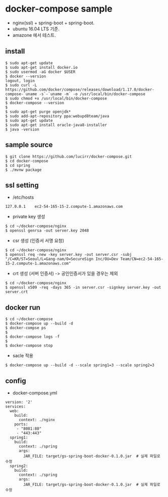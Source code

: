 # docker-compose sample
* nginx(ssl) + spring-boot + spring-boot.
* ubuntu 16.04 LTS 기준.
* amazone 에서 테스트.

## install
```
$ sudo apt-get update
$ sudo apt-get install docker.io
$ sudo usermod -aG docker $USER
$ docker --version
logout, login
$ sudo curl -L https://github.com/docker/compose/releases/download/1.17.0/docker-compose-`uname -s`-`uname -m` -o /usr/local/bin/docker-compose
$ sudo chmod +x /usr/local/bin/docker-compose
$ docker-compose --version
$
$ sudo apt-get purge openjdk*
$ sudo add-apt-repository ppa:webupd8team/java
$ sudo apt-get update
$ sudo apt-get install oracle-java8-installer
$ java -version
```

## sample source
```
$ git clone https://github.com/lucirr/docker-compose.git
$ cd docker-compose
$ cd spring
$ ./mvnw package
```

## ssl setting
* /etc/hosts
```
127.0.0.1    ec2-54-165-15-2.compute-1.amazonaws.com
```
* private key 생성
```
$ cd ~/docker-compose/nginx
$ openssl genrsa -out server.key 2048
```
* csr 생성 (인증서 서명 요청)
```
$ cd ~/docker-compose/nginx
$ openssl req -new -key server.key -out server.csr -subj "/C=KR/ST=Seoul/L=Gang-nam/O=SecureSign Inc/OU=Dev Team/CN=ec2-54-165-15-2.compute-1.amazonaws.com"
```
* crt 생성 (서버 인증서) -> 공인인증서가 있을 경우는 제외
```
$ cd ~/docker-compose/nginx
$ openssl x509 -req -days 365 -in server.csr -signkey server.key -out server.crt
```

## docker run
```
$ cd ~/docker-compose
$ docker-compose up --build -d
$ docker-compse ps
$
$ docker-compose logs -f
$
$ docker-compose stop
```
* sacle 적용
```
$ docker-compose up --build -d --scale spring1=3 --scale spring2=3
```

## config
* docker-compose.yml
```
version: '2'
services:
  web:
    build:
      context: ./nginx
    ports: 
     - "8081:80"
     - "443:443"    
  spring1:
    build:
      context: ./spring
      args:
        JAR_FILE: target/gs-spring-boot-docker-0.1.0.jar  # 실제 파일로 수정
  spring2:
    build:
      context: ./spring
      args:
        JAR_FILE: target/gs-spring-boot-docker-0.1.0.jar  # 실제 파일로 수정          
 
